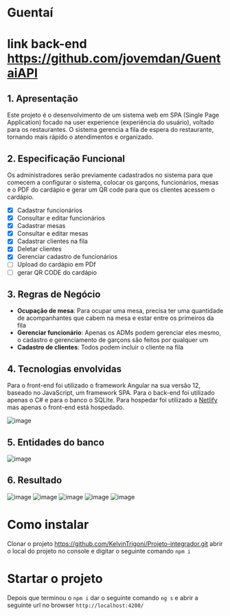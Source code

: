 # Guentaí

# link back-end https://github.com/jovemdan/GuentaiAPI

## 1. Apresentação

Este projeto é o desenvolvimento de um sistema web em SPA (Single Page Application) focado na user experience (experiência do usuário), voltado para os restaurantes.
O sistema gerencia a fila de espera do restaurante, tornando mais rápido o atendimentos e organizado.

## 2. Especificação Funcional

Os administradores serão previamente cadastrados no sistema para que comecem a configurar o sistema, colocar os garçons, funcionários, mesas e o PDF do cardápio e gerar um QR code para que os clientes acessem o cardápio. 

- [x] Cadastrar funcionários
- [x] Consultar e editar funcionários
- [x] Cadastrar mesas 
- [x] Consultar e editar mesas
- [x] Cadastrar clientes na fila
- [x] Deletar clientes
- [x] Gerenciar cadastro de funcionários
- [ ] Upload do cardápio em PDf 
- [ ] gerar QR CODE do cardápio

## 3. Regras de Negócio

- **Ocupação de mesa**: Para ocupar uma mesa, precisa ter uma quantidade de acompanhantes que cabem na mesa e estar entre os primeiros da fila
- **Gerenciar funcionário**: Apenas os ADMs podem gerenciar eles mesmo, o cadastro e gerenciamento de garçons são feitos por qualquer um
- **Cadastro de clientes**: Todos podem incluir o cliente na fila 

## 4. Tecnologias envolvidas 
Para o front-end foi utilizado o framework Angular na sua versão 12, baseado no JavaScript, um framework SPA.
Para o back-end foi utilizado apenas o C# e para o banco o SQLite.
Para hospedar foi utilizado a [Netlify](https://www.netlify.com/) mas apenas o front-end está hospedado.

![image](https://user-images.githubusercontent.com/50180555/120945041-e840df80-c70d-11eb-8a87-cbf3bcb3efe7.png)

## 5. Entidades do banco
![image](https://user-images.githubusercontent.com/50180555/120945100-2ccc7b00-c70e-11eb-9089-18540e6e7da8.png)

## 6. Resultado
![image](https://user-images.githubusercontent.com/50180555/120945128-479eef80-c70e-11eb-9fe5-5b8770f84388.png)
![image](https://user-images.githubusercontent.com/50180555/120945143-538ab180-c70e-11eb-9bbe-988dcc0105f9.png)
![image](https://user-images.githubusercontent.com/50180555/120945161-6dc48f80-c70e-11eb-962f-d9dd89129ab3.png)
![image](https://user-images.githubusercontent.com/50180555/120945177-787f2480-c70e-11eb-92bb-2c58d62e6436.png)
![image](https://user-images.githubusercontent.com/50180555/120945188-7e750580-c70e-11eb-8323-c5eacb6d811c.png)

# Como instalar

Clonar o projeto https://github.com/KelvinTrigoni/Projeto-integrador.git
abrir o local do projeto no console e digitar o seguinte comando `npm i`

# Startar o projeto

Depois que terminou o `npm i` dar o seguinte comando `ng s` e abrir a seguinte url no browser `http://localhost:4200/`
